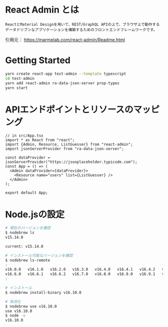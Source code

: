 # React Admin とは
```
ReactとMaterial Designを用いて、REST/GraphQL APIの上で、ブラウザ上で動作するデータドリブンなアプリケーションを構築するためのフロントエンドフレームワークです。
```
引用元： https://marmelab.com/react-admin/Readme.html

# Getting Started
```bash
yarn create react-app test-admin --template typescript
cd test-admin
yarn add react-admin ra-data-json-server prop-types
yarn start
```

# APIエンドポイントとリソースのマッピング

```js:src/App.tsx
// in src/App.tsx
import * as React from "react";
import {Admin, Resource, ListGuesser} from "react-admin";
import jsonServerProvider from "ra-data-json-server";

const dataProvider = jsonServerProvider("https://jsonplaceholder.typicode.com");
const App = () => (
  <Admin dataProvider={dataProvider}>
    <Resource name="users" list={ListGuesser} />
  </Admin>
);

export default App;
```


# Node.jsの設定

```bash
# 現在のバージョンを確認
$ nodebrew ls
v15.14.0

current: v15.14.0

# インストール可能なバージョンを確認
$ nodebrew ls-remote
:
v16.0.0   v16.1.0   v16.2.0   v16.3.0   v16.4.0   v16.4.1   v16.4.2   v16.5.0
v16.6.0   v16.6.1   v16.6.2   v16.7.0   v16.8.0   v16.9.0   v16.9.1   v16.10.0
:

# インストール
$ nodebrew install-binary v16.10.0

# 有効化
$ nodebrew use v16.10.0
use v16.10.0
$ node -v
v16.10.0
```
